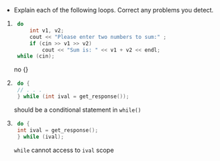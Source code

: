 -  Explain each of the following loops. Correct any problems you detect.
1. ```c++
    do
        int v1, v2;
        cout << "Please enter two numbers to sum:" ;
        if (cin >> v1 >> v2)
            cout << "Sum is: " << v1 + v2 << endl;
    while (cin);
    ```
    no {}
2. ```c++
    do {
    // . . .
    } while (int ival = get_response());
    ```
    should be a conditional statement in `while()`
3. ```c++
    do {
    int ival = get_response();
    } while (ival);
    ```
    `while` cannot access to `ival` scope